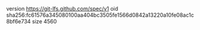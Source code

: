 version https://git-lfs.github.com/spec/v1
oid sha256:fc61576a345080100aa404bc3505fe1566d0842a13220a10fe08ac1c8bf6e734
size 4560
